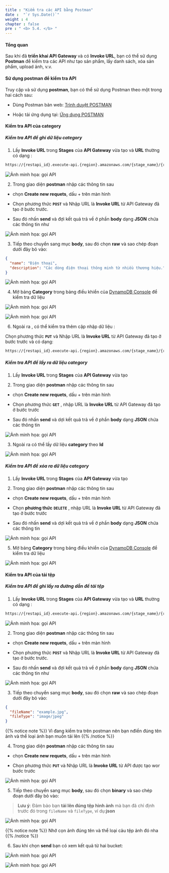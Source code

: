 ```yaml
---
title : "Kiểm tra các API bằng Postman"
date :  "`r Sys.Date()`" 
weight : 4
chapter : false
pre : " <b> 5.4. </b> "
---
```


#### Tổng quan

Sau khi đã **triển khai API Gateway** và có **Invoke URL**, bạn có thể sử dụng **Postman** để kiểm tra các API như tạo sản phẩm, lấy danh sách, xóa sản phẩm, upload ảnh, v.v.


#### Sử dụng postman để kiểm tra API
Truy cập và sử dụng **postman**, bạn có thể sử dụng Postman theo một trong hai cách sau:

- Dùng Postman bản web: [Trình duyệt POSTMAN](https://www.postman.com)  

- Hoặc tải ứng dụng tại: [Ứng dụng POSTMAN](https://www.postman.com/downloads/)

#### Kiểm tra API của category

##### **Kiểm tra API để ghi dữ liệu category**

1. Lấy **Invoke URL** trong **Stages** của **API Gateway** vừa tạo và **URL** thường có dạng : 

```bash
https://{restapi_id}.execute-api.{region}.amazonaws.com/{stage_name}/{resource_path}
```
![Ảnh minh họa: gọi API](/images/5-config-api-gateway/5.4-test-apis-with-postman/01-01.png)

2. Trong giao diện **postman** nhập các thông tin sau

- chọn **Create new requets**,  dấu + trên màn hình 

- Chọn phương thức **`POST`** và Nhập URL là **Invoke URL** từ API Gateway đã tạo ở bước trước.

- Sau đó nhấn **send** và đợi kết quả trả về ở phần **body** dạng **JSON** chứa các thông tin như

![Ảnh minh họa: gọi API](/images/5-config-api-gateway/5.4-test-apis-with-postman/01.png)

3. Tiếp theo chuyển sang mục **body**, sau đó chọn **raw** và sao chép đoạn dưới đây bỏ vào:
```json
{
  "name": "Điện thoại",
  "description": "Các dòng điện thoại thông minh từ nhiều thương hiệu."
}
```

![Ảnh minh họa: gọi API](/images/5-config-api-gateway/5.4-test-apis-with-postman/02.png)

4. Mở bảng **Category** trong bảng điều khiển của [DynamoDB Console](https://console.aws.amazon.com/dynamodb/home) để kiểm tra dữ liệu

![Ảnh minh họa: gọi API](/images/5-config-api-gateway/5.4-test-apis-with-postman/03.png)

![Ảnh minh họa: gọi API](/images/5-config-api-gateway/5.4-test-apis-with-postman/04.png)


6. Ngoài ra , có thể kiểm tra thêm cập nhập dữ liệu :

Chọn phương thức **`PUT`** và Nhập URL là **Invoke URL** từ API Gateway đã tạo ở bước trước và có dạng:

```bash
https://{restapi_id}.execute-api.{region}.amazonaws.com/{stage_name}/{resource_path}/{id}
```

##### **Kiểm tra API để lấy ra dữ liệu category**

1. Lấy **Invoke URL** trong **Stages** của **API Gateway** vừa tạo  

2. Trong giao diện **postman** nhập các thông tin sau

- chọn **Create new requets**,  dấu + trên màn hình 

- Chọn phương thức **`GET`** , nhập URL là **Invoke URL** từ API Gateway đã tạo ở bước trước

- Sau đó nhấn **send** và dợi kết quả trả về ở phần **body** dạng **JSON** chứa các thông tin

![Ảnh minh họa: gọi API](/images/5-config-api-gateway/5.4-test-apis-with-postman/05.png)

3. Ngoài ra có thể lấy dữ liệu **category** theo **Id** 

![Ảnh minh họa: gọi API](/images/5-config-api-gateway/5.4-test-apis-with-postman/05-01.png)

##### **Kiểm tra API để xóa ra dữ liệu category**

1. Lấy **Invoke URL** trong **Stages** của **API Gateway** vừa tạo  

2. Trong giao diện **postman** nhập các thông tin sau

- chọn **Create new requets**,  dấu + trên màn hình 

- Chọn **phương thức** **`DELETE`** , nhập URL là **Invoke URL** từ API Gateway đã tạo ở bước trước

- Sau đó nhấn **send** và dợi kết quả trả về ở phần **body** dạng **JSON** chứa các thông tin

![Ảnh minh họa: gọi API](/images/5-config-api-gateway/5.4-test-apis-with-postman/06.png)

5. Mở bảng **Category** trong bảng điều khiển của [DynamoDB Console](https://console.aws.amazon.com/dynamodb/home) để kiểm tra dữ liệu

![Ảnh minh họa: gọi API](/images/5-config-api-gateway/5.4-test-apis-with-postman/07.png)




#### Kiểm tra API của tải tệp

##### **Kiểm tra API để ghi lấy ra đường dẫn để tải tệp**

1. Lấy **Invoke URL** trong **Stages** của **API Gateway** vừa tạo và **URL** thường có dạng : 

```bash
https://{restapi_id}.execute-api.{region}.amazonaws.com/{stage_name}/{resource_path}
```
![Ảnh minh họa: gọi API](/images/5-config-api-gateway/5.4-test-apis-with-postman/01-01.png)

2. Trong giao diện **postman** nhập các thông tin sau

- chọn **Create new requets**,  dấu + trên màn hình 

- Chọn phương thức **`POST`** và Nhập URL là **Invoke URL** từ API Gateway đã tạo ở bước trước.

- Sau đó nhấn **send** và đợi kết quả trả về ở phần **body** dạng **JSON** chứa các thông tin như

![Ảnh minh họa: gọi API](/images/5-config-api-gateway/5.4-test-apis-with-postman/08.png)

3. Tiếp theo chuyển sang mục **body**, sau đó chọn **raw** và sao chép đoạn dưới đây bỏ vào:
```json
{
  "fileName": "example.jpg",
  "fileType": "image/jpeg"
}
```
{{% notice note %}}
Vì đang kiểm tra trên postman nên bạn nđiền đúng tên ảnh và thể loại ảnh bạn muốn tải lên
{{% /notice %}}

4. Trong giao diện **postman** nhập các thông tin sau
- chọn **Create new requets**,  dấu + trên màn hình 

- Chọn phương thức **`PUT`** và Nhập URL là **Invoke URL** từ API được tạo wor bước trước

![Ảnh minh họa: gọi API](/images/5-config-api-gateway/5.4-test-apis-with-postman/09.png)

5. Tiếp theo chuyển sang mục **body**, sau đó chọn **binary** và sao chép đoạn dưới đây bỏ vào:

> **Lưu ý**: Đảm bảo bạn **tải lên đúng tệp hình ảnh** mà bạn đã chỉ định trước đó trong `fileName` và `fileType`, ví dụ:**json**

![Ảnh minh họa: gọi API](/images/5-config-api-gateway/5.4-test-apis-with-postman/10.png)

{{% notice note %}}
Nhớ cọn ảnh đúng tên và thể loại cảu tệp ảnh đó nha
{{% /notice %}}

6. Sau khi chọn **send** bạn có xem kết quả từ hai bucket:

![Ảnh minh họa: gọi API](/images/5-config-api-gateway/5.4-test-apis-with-postman/13.png)


![Ảnh minh họa: gọi API](/images/5-config-api-gateway/5.4-test-apis-with-postman/15.png)